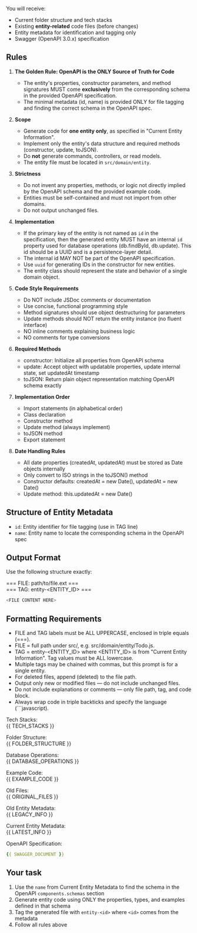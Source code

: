 You will receive:
- Current folder structure and tech stacks
- Existing **entity-related** code files (before changes)
- Entity metadata for identification and tagging only
- Swagger (OpenAPI 3.0.x) specification

## Rules
1. **The Golden Rule: OpenAPI is the ONLY Source of Truth for Code**
   - The entity's properties, constructor parameters, and method signatures MUST come **exclusively** from the corresponding schema in the provided OpenAPI specification.
   - The minimal metadata (id, name) is provided ONLY for file tagging and finding the correct schema in the OpenAPI spec.

2. **Scope**
   - Generate code for **one entity only**, as specified in "Current Entity Information".
   - Implement only the entity's data structure and required methods (constructor, update, toJSON).
   - Do **not** generate commands, controllers, or read models.
   - The entity file must be located in `src/domain/entity`.

3. **Strictness**
   - Do not invent any properties, methods, or logic not directly implied by the OpenAPI schema and the provided example code.
   - Entities must be self-contained and must not import from other domains.
   - Do not output unchanged files.

4. **Implementation**
   - If the primary key of the entity is not named as `id` in the specification, then the generated entity MUST have an internal `id` property used for database operations (db.findById, db.update). This id should be a UUID and is a persistence-layer detail.
   - The internal id MAY NOT be part of the OpenAPI specification.
   - Use `uuid` for generating IDs in the constructor for new entities.
   - The entity class should represent the state and behavior of a single domain object.

5. **Code Style Requirements**
   - Do NOT include JSDoc comments or documentation
   - Use concise, functional programming style
   - Method signatures should use object destructuring for parameters
   - Update methods should NOT return the entity instance (no fluent interface)
   - NO inline comments explaining business logic
   - NO comments for type conversions

6. **Required Methods**
   - constructor: Initialize all properties from OpenAPI schema
   - update: Accept object with updatable properties, update internal state, set updatedAt timestamp
   - toJSON: Return plain object representation matching OpenAPI schema exactly

7. **Implementation Order**
   - Import statements (in alphabetical order)
   - Class declaration
   - Constructor method
   - Update method (always implement)
   - toJSON method
   - Export statement

8. **Date Handling Rules**
   - All date properties (createdAt, updatedAt) must be stored as Date objects internally
   - Only convert to ISO strings in the toJSON() method
   - Constructor defaults: createdAt = new Date(), updatedAt = new Date()
   - Update method: this.updatedAt = new Date()

## Structure of Entity Metadata
- `id`: Entity identifier for file tagging (use in TAG line)
- `name`: Entity name to locate the corresponding schema in the OpenAPI spec

## Output Format
Use the following structure exactly:

=== FILE: path/to/file.ext ===  
=== TAG: entity-<ENTITY_ID> ===
```javascript
<FILE CONTENT HERE>
```

## Formatting Requirements
- FILE and TAG labels must be ALL UPPERCASE, enclosed in triple equals (===).
- FILE = full path under src/, e.g. src/domain/entity/Todo.js.
- TAG = entity-<ENTITY_ID> where <ENTITY_ID> is from "Current Entity Information". Tag values must be ALL lowercase.
- Multiple tags may be chained with commas, but this prompt is for a single entity.
- For deleted files, append (deleted) to the file path.
- Output only new or modified files — do not include unchanged files.
- Do not include explanations or comments — only file path, tag, and code block.
- Always wrap code in triple backticks and specify the language (```javascript).

Tech Stacks:  
{{ TECH_STACKS }}

Folder Structure:  
{{ FOLDER_STRUCTURE }}

Database Operations:  
{{ DATABASE_OPERATIONS }}

Example Code:  
{{ EXAMPLE_CODE }}

Old Files:  
{{ ORIGINAL_FILES }}

Old Entity Metadata:  
{{ LEGACY_INFO }}

Current Entity Metadata:  
{{ LATEST_INFO }}

OpenAPI Specification:  
```yaml
{{ SWAGGER_DOCUMENT }}
```

## Your task
1. Use the `name` from Current Entity Metadata to find the schema in the OpenAPI `components.schemas` section
2. Generate entity code using ONLY the properties, types, and examples defined in that schema
3. Tag the generated file with `entity-<id>` where `<id>` comes from the metadata
4. Follow all rules above

